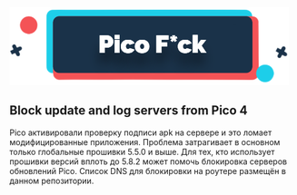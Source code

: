 <img src="https://github.com/LordArrin/PicoFck/blob/main/logo.png" alt=”PicoFck”/>
<h2>Block update and log servers from Pico 4</h2>

Pico активировали проверку подписи apk на сервере и это ломает модифицированные приложения. Проблема затрагивает в основном только глобальные прошивки 5.5.0 и выше.
Для тех, кто использует прошивки версий вплоть до 5.8.2 может помочь блокировка серверов обновлений Pico. Список DNS для блокировки на роутере размещён в данном репозитории.
